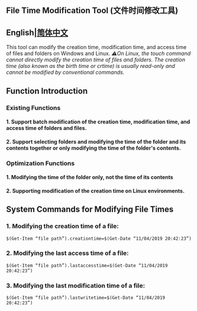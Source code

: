 File Time Modification Tool (文件时间修改工具)
---

English|[简体中文](https://github.com/Cheng-MaoMao/Windows-File-Time-Modification-Tool/blob/main/README.md)
---

This tool can modify the creation time, modification time, and access time of files and folders on Windows and Linux.
*⚠️On Linux, the touch command cannot directly modify the creation time of files and folders. The creation time (also known as the birth time or crtime) is usually read-only and cannot be modified by conventional commands.*

## Function Introduction

### Existing Functions

#### 1. Support batch modification of the creation time, modification time, and access time of folders and files.

#### 2. Support selecting folders and modifying the time of the folder and its contents together or only modifying the time of the folder's contents.

### Optimization Functions

#### 1. Modifying the time of the folder only, not the time of its contents

#### 2. Supporting modification of the creation time on Linux environments.

## System Commands for Modifying File Times

### 1. Modifying the creation time of a file:

`$(Get-Item “file path”).creationtime=$(Get-Date “11/04/2019 20:42:23”)`

### 2. Modifying the last access time of a file:

`$(Get-Item “file path”).lastaccesstime=$(Get-Date “11/04/2019 20:42:23”)`

### 3. Modifying the last modification time of a file:

`$(Get-Item “file path”).lastwritetime=$(Get-Date “11/04/2019 20:42:23”)`
